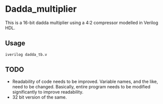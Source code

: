 # Dadda_multiplier
This is a 16-bit dadda multiplier using a 4:2 compressor modelled in Verilog HDL.

## Usage
```iverilog dadda_tb.v```
## TODO
- Readability of  code needs to be improved. Variable names, and the like, need to be changed. Basically, entire program needs to be modified significantly to improve readability.  
- 32 bit version of the same.
